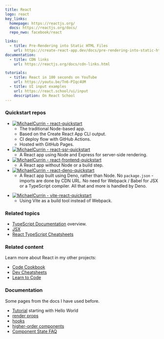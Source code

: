 ```yaml
---
title: React
logo: react
key_links:
  homepage: https://reactjs.org/
  docs: https://reactjs.org/docs/
  repo_nwo: facebook/react

links:
  - title: Pre-Rendering into Static HTML Files
    url: https://create-react-app.dev/docs/pre-rendering-into-static-html-files
documentation:
  - title: CDN links 
    url: https://reactjs.org/docs/cdn-links.html

tutorials:
  - title: React in 100 seconds on YouTube
    url: https://youtu.be/Tn6-PIqc4UM
  - title: UI input examples
    url: https://react.school/ui/input
    description: On React School
---
```


### Quickstart repos

- [![MichaelCurrin - react-quickstart](https://img.shields.io/static/v1?label=MichaelCurrin&message=react-quickstart&color=blue&logo=github)](https://github.com/MichaelCurrin/react-quickstart)
    * The traditional Node-based app.
    * Based on the Create React App CLI output.
    * CI deploy flow with GitHub Actions.
    * Hosted with GitHub Pages.
- [![MichaelCurrin - react-ssr-quickstart](https://img.shields.io/static/v1?label=MichaelCurrin&message=react-ssr-quickstart&color=blue&logo=github)](https://github.com/MichaelCurrin/react-ssr-quickstart)
    * A React app using Node and Express for server-side rendering.
- [![MichaelCurrin - react-frontend-quickstart](https://img.shields.io/static/v1?label=MichaelCurrin&message=react-frontend-quickstart&color=blue&logo=github)](https://github.com/MichaelCurrin/react-frontend-quickstart)
    * A React app without Node or a build step.
- [![MichaelCurrin - react-deno-quickstart](https://img.shields.io/static/v1?label=MichaelCurrin&message=react-deno-quickstart&color=blue&logo=github)](https://github.com/MichaelCurrin/react-deno-quickstart)
    * A React app built using Deno, rather than Node. No `package.json` - imports are done by CDN URL. No need for Webpack / Babel for JSX or a TypeScript compiler. All that and more is handled by Deno.
* [![MichaelCurrin - vite-react-quickstart](https://img.shields.io/static/v1?label=MichaelCurrin&message=vite-react-quickstart&color=blue&logo=github)](https://github.com/MichaelCurrin/vite-react-quickstart)
    - Using Vite as a build tool instead of Webpack.

### Related topics

* [TypeScript Documentation](https://www.typescriptlang.org/docs/handbook/) overview.
* [JSX](https://www.typescriptlang.org/docs/handbook/jsx.html)
* [React TypeScript Cheatsheets](https://react-typescript-cheatsheet.netlify.app/)

### Related content

Learn more about React in my other projects:

* [Code Cookbook](https://michaelcurrin.github.io/code-cookbook/recipes/javascript/packages/react/)
* [Dev Cheatsheets](https://michaelcurrin.github.io/dev-cheatsheets/cheatsheets/javascript/packages/react/)
* [Learn to Code](https://github.com/MichaelCurrin/learn-to-code/blob/master/en/topics/scripting_languages/JavaScript/libraries/react.md)

### Documentation

Some pages from the docs I have used before.

* [Tutorial](https://reactjs.org/docs/hello-world.html) starting with Hello World
* [render props](https://reactjs.org/docs/render-props.html)
* [hooks](https://reactjs.org/docs/hooks-intro.html)
* [higher-order components](https://reactjs.org/docs/higher-order-components.html)
* [Component State FAQ](https://reactjs.org/docs/faq-state.html)
